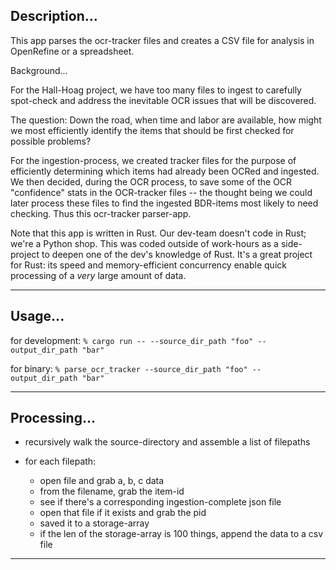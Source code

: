 ## Description...

This app parses the ocr-tracker files and creates a CSV file for analysis in OpenRefine or a spreadsheet.

Background...

For the Hall-Hoag project, we have too many files to ingest to carefully spot-check and address the inevitable OCR issues that will be discovered.

The question: Down the road, when time and labor are available, how might we most efficiently identify the items that should be first checked for possible problems?

For the ingestion-process, we created tracker files for the purpose of efficiently determining which items had already been OCRed and ingested. We then decided, during the OCR process, to save some of the OCR "confidence" stats in the OCR-tracker files -- the thought being we could later process these files to find the ingested BDR-items most likely to need checking. Thus this ocr-tracker parser-app.

Note that this app is written in Rust. Our dev-team doesn't code in Rust; we're a Python shop. This was coded outside of work-hours as a side-project to deepen one of the dev's knowledge of Rust. It's a great project for Rust: its speed and memory-efficient concurrency enable quick processing of a _very_ large amount of data.

---


## Usage...

for development:
`% cargo run -- --source_dir_path "foo" --output_dir_path "bar"`

for binary:
`% parse_ocr_tracker --source_dir_path "foo" --output_dir_path "bar"`

---

## Processing...

- recursively walk the source-directory and assemble a list of filepaths

- for each filepath:
    - open file and grab a, b, c data
    - from the filename, grab the item-id
    - see if there's a corresponding ingestion-complete json file
    - open that file if it exists and grab the pid
    - saved it to a storage-array
    - if the len of the storage-array is 100 things, append the data to a csv file

---
